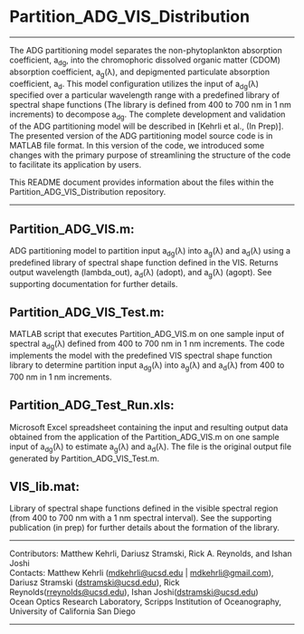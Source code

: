 # Partition_ADG_VIS_Distribution
---

The ADG partitioning model separates the non-phytoplankton absorption coefficient, a<sub>dg</sub>, into the chromophoric dissolved organic matter (CDOM) absorption coefficient, a<sub>g</sub>(λ), and depigmented particulate absorption coefficient, a<sub>d</sub>. This model configuration utilizes the input of a<sub>dg</sub>(λ) specified over a particular wavelength range with a predefined library of spectral shape functions (The library is defined from 400 to 700 nm in 1 nm increments) to decompose a<sub>dg</sub>. The complete development and validation of the ADG partitioning model will be described in [Kehrli et al., (In Prep)]. The presented version of the ADG partitioning model source code is in MATLAB file format. In this version of the code, we introduced some changes with the primary purpose of streamlining the structure of the code to facilitate its application by users.

This README document provides information about the files within the Partition_ADG_VIS_Distribution repository.

---

## Partition_ADG_VIS.m:
ADG partitioning model to partition input a<sub>dg</sub>(λ) into a<sub>g</sub>(λ) and a<sub>d</sub>(λ) using a predefined library of spectral shape function defined in the VIS. Returns output wavelength (lambda_out), a<sub>d</sub>(λ) (adopt), and a<sub>g</sub>(λ) (agopt). See supporting documentation for further details.

## Partition_ADG_VIS_Test.m:
MATLAB script that executes Partition_ADG_VIS.m on one sample input of spectral a<sub>dg</sub>(λ) defined from 400 to 700 nm in 1 nm increments. The code implements the model with the predefined VIS spectral shape function library to determine partition input a<sub>dg</sub>(λ) into a<sub>g</sub>(λ) and a<sub>d</sub>(λ) from 400 to 700 nm in 1 nm increments.

## Partition_ADG_Test_Run.xls:
Microsoft Excel spreadsheet containing the input and resulting output data obtained from the application of the Partition_ADG_VIS.m on one sample input of a<sub>dg</sub>(λ) to estimate a<sub>g</sub>(λ) and a<sub>d</sub>(λ). The file is the original output file generated by Partition_ADG_VIS_Test.m.

## VIS_lib.mat:
Library of spectral shape functions defined in the visible spectral region (from 400 to 700 nm with a 1 nm spectral interval). See the supporting publication (in prep) for further details about the formation of the library.

---

Contributors: Matthew Kehrli, Dariusz Stramski, Rick A. Reynolds, and Ishan Joshi\
Contacts: Matthew Kehrli (mdkehrli@ucsd.edu | mdkehrli@gmail.com), Dariusz Stramski (dstramski@ucsd.edu), Rick Reynolds(rreynolds@ucsd.edu), Ishan Joshi(dstramski@ucsd.edu)\
Ocean Optics Research Laboratory, Scripps Institution of Oceanography, University of California San Diego

---
